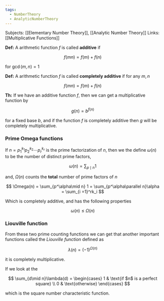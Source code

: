 ```yaml
---
tags:
  - NumberTheory
  - AnalyticNumberTheory
---
```

Subjects: [[Elementary Number Theory]], [[Analytic Number Theory]]
Links: [[Multiplicative Functions]]

**Def:** A arithmetic function $f$ is called **********additive********** if

$$ f(mn) = f(m)+f(n) $$

for $\gcd(m,n) = 1$

**Def:** A arithmetic function $f$ is called **********completely additive********** if for any $m, n$

$$ f(mn) = f(m)+f(n) $$

********Th:******** If we have an additive function $f$, then we can get a multiplicative function by

$$ g(n) = b^{f(n)} $$

for a fixed base $b$, and if the function $f$ is completely additive then $g$ will be completely multiplicative.

### Prime Omega functions

If $n = p_1^{k_1}p_2^{k_2}\cdots p_r^{k_r}$ is the prime factorization of $n$, then we the define $\omega(n)$ to be the number of distinct prime factors,

$$ \omega(n) = \sum_{p \mid n} 1 $$

and, $\Omega(n)$ counts the ******total****** number of prime factors of $n$

$$ \Omega(n) = \sum_{p^\alpha\mid n} 1 = \sum_{p^\alpha\parallel n}\alpha = \sum_{i =1}^rk_i $$

Which is completely additive, and has the following properties

$$ \omega(n) \le \Omega(n) $$

### Liouville function

From these two prime counting functions we can get that another important functions called the _Liouville function_ defined as

$$ \lambda(n) = (-1)^{\Omega(n)} $$

it is completely multiplicative.

If we look at the

$$ \sum_{d\mid n}\lambda(d) = \begin{cases} 1 & \text{if $n$ is a perfect square} \\ 0 & \text{otherwise} \end{cases} $$

which is the square number characteristic function.